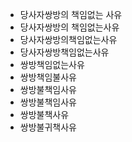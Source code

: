 - 당사자쌍방의 책임없는 사유
- 당사자쌍방의 책임없는사유
- 당사자쌍방의책임없는사유
- 당사자쌍방책임없는사유
- 쌍방책임없는사유
- 쌍방책임불사유
- 쌍방불책임사유
- 쌍방불책임사유
- 쌍방불책사유
- 쌍방불귀책사유